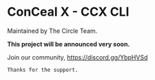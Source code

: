 
# ConCeal X - CCX CLI

Maintained by The Circle Team.

<b>This project will be announced very soon.</b>

Join our community, https://discord.gg/YbpHVSd

```
Thanks for the support.
```
